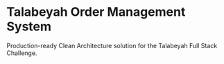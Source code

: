 # Talabeyah Order Management System

Production-ready Clean Architecture solution for the Talabeyah Full Stack Challenge.
